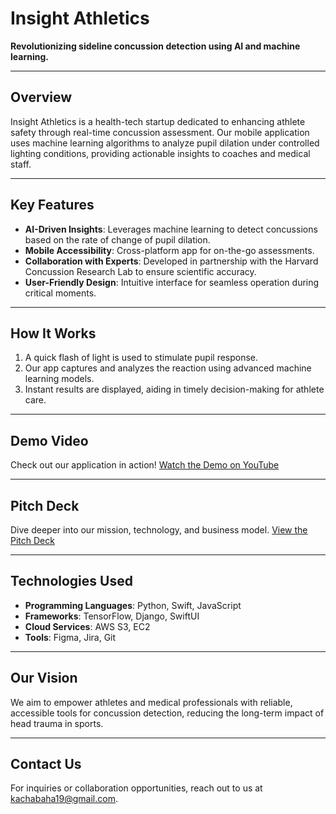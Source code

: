 # **Insight Athletics**  
**Revolutionizing sideline concussion detection using AI and machine learning.**

---

## **Overview**  
Insight Athletics is a health-tech startup dedicated to enhancing athlete safety through real-time concussion assessment. Our mobile application uses machine learning algorithms to analyze pupil dilation under controlled lighting conditions, providing actionable insights to coaches and medical staff.

---

## **Key Features**  
- **AI-Driven Insights**: Leverages machine learning to detect concussions based on the rate of change of pupil dilation.  
- **Mobile Accessibility**: Cross-platform app for on-the-go assessments.  
- **Collaboration with Experts**: Developed in partnership with the Harvard Concussion Research Lab to ensure scientific accuracy.  
- **User-Friendly Design**: Intuitive interface for seamless operation during critical moments.  

---

## **How It Works**  
1. A quick flash of light is used to stimulate pupil response.  
2. Our app captures and analyzes the reaction using advanced machine learning models.  
3. Instant results are displayed, aiding in timely decision-making for athlete care.  

---

## **Demo Video**  
Check out our application in action! [Watch the Demo on YouTube](https://youtube.com/shorts/BYTOPZJfJZw)

---

## **Pitch Deck**  
Dive deeper into our mission, technology, and business model. [View the Pitch Deck](https://www.canva.com/design/DAGcGZ1F76U/i6dAMEEOjG-KJUpRxNsS1A/edit?utm_content=DAGcGZ1F76U&utm_campaign=designshare&utm_medium=link2&utm_source=sharebutton)

---

## **Technologies Used**  
- **Programming Languages**: Python, Swift, JavaScript  
- **Frameworks**: TensorFlow, Django, SwiftUI  
- **Cloud Services**: AWS S3, EC2  
- **Tools**: Figma, Jira, Git  

---

## **Our Vision**  
We aim to empower athletes and medical professionals with reliable, accessible tools for concussion detection, reducing the long-term impact of head trauma in sports.  

---

## **Contact Us**  
For inquiries or collaboration opportunities, reach out to us at kachabaha19@gmail.com.  
